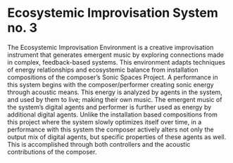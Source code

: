 # Ecosystemic Improvisation System no. 3

The Ecosystemic Improvisation Environment is a creative improvisation instrument that generates emergent music by exploring connections made in complex, feedback-based systems. This environment adapts techniques of energy relationships and ecosystemic balance from installation compositions of the composer’s Sonic Spaces Project. A performance in this system begins with the composer/performer creating sonic energy through acoustic means. This energy is analyzed by agents in the system, and used by them to live; making their own music. The emergent music of the system’s digital agents and performer is further used as energy by additional digital agents. Unlike the installation based compositions from this project where the system slowly optimizes itself over time, in a performance with this system the composer actively alters not only the output mix of digital agents, but specific properties of these agents as well. This is accomplished through both controllers and the acoustic contributions of the composer. 





